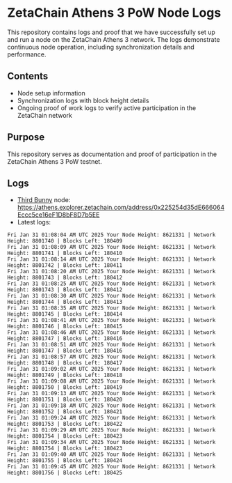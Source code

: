 # ZetaChain Athens 3 PoW Node Logs
This repository contains logs and proof that we have successfully set up and run a node on the ZetaChain Athens 3 network. The logs demonstrate continuous node operation, including synchronization details and performance.

## Contents
- Node setup information
- Synchronization logs with block height details
- Ongoing proof of work logs to verify active participation in the ZetaChain network

## Purpose
This repository serves as documentation and proof of participation in the ZetaChain Athens 3 PoW testnet.

## Logs

- [Third Bunny](https://thirdbunny.xyz/) node: https://athens.explorer.zetachain.com/address/0x225254d35dE666064Eccc5ce16eF1D8bF8D7b5EE
- Latest logs:
```
Fri Jan 31 01:08:04 AM UTC 2025 Your Node Height: 8621331 | Network Height: 8801740 | Blocks Left: 180409
Fri Jan 31 01:08:09 AM UTC 2025 Your Node Height: 8621331 | Network Height: 8801741 | Blocks Left: 180410
Fri Jan 31 01:08:14 AM UTC 2025 Your Node Height: 8621331 | Network Height: 8801742 | Blocks Left: 180411
Fri Jan 31 01:08:20 AM UTC 2025 Your Node Height: 8621331 | Network Height: 8801743 | Blocks Left: 180412
Fri Jan 31 01:08:25 AM UTC 2025 Your Node Height: 8621331 | Network Height: 8801743 | Blocks Left: 180412
Fri Jan 31 01:08:30 AM UTC 2025 Your Node Height: 8621331 | Network Height: 8801744 | Blocks Left: 180413
Fri Jan 31 01:08:35 AM UTC 2025 Your Node Height: 8621331 | Network Height: 8801745 | Blocks Left: 180414
Fri Jan 31 01:08:41 AM UTC 2025 Your Node Height: 8621331 | Network Height: 8801746 | Blocks Left: 180415
Fri Jan 31 01:08:46 AM UTC 2025 Your Node Height: 8621331 | Network Height: 8801747 | Blocks Left: 180416
Fri Jan 31 01:08:51 AM UTC 2025 Your Node Height: 8621331 | Network Height: 8801747 | Blocks Left: 180416
Fri Jan 31 01:08:57 AM UTC 2025 Your Node Height: 8621331 | Network Height: 8801748 | Blocks Left: 180417
Fri Jan 31 01:09:02 AM UTC 2025 Your Node Height: 8621331 | Network Height: 8801749 | Blocks Left: 180418
Fri Jan 31 01:09:08 AM UTC 2025 Your Node Height: 8621331 | Network Height: 8801750 | Blocks Left: 180419
Fri Jan 31 01:09:13 AM UTC 2025 Your Node Height: 8621331 | Network Height: 8801751 | Blocks Left: 180420
Fri Jan 31 01:09:18 AM UTC 2025 Your Node Height: 8621331 | Network Height: 8801752 | Blocks Left: 180421
Fri Jan 31 01:09:24 AM UTC 2025 Your Node Height: 8621331 | Network Height: 8801753 | Blocks Left: 180422
Fri Jan 31 01:09:29 AM UTC 2025 Your Node Height: 8621331 | Network Height: 8801754 | Blocks Left: 180423
Fri Jan 31 01:09:34 AM UTC 2025 Your Node Height: 8621331 | Network Height: 8801754 | Blocks Left: 180423
Fri Jan 31 01:09:40 AM UTC 2025 Your Node Height: 8621331 | Network Height: 8801755 | Blocks Left: 180424
Fri Jan 31 01:09:45 AM UTC 2025 Your Node Height: 8621331 | Network Height: 8801756 | Blocks Left: 180425
```
